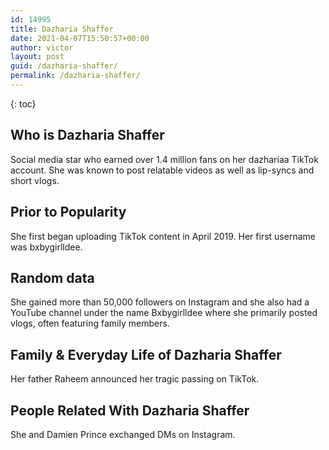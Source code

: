 ```yaml
---
id: 14995
title: Dazharia Shaffer
date: 2021-04-07T15:50:57+00:00
author: victor
layout: post
guid: /dazharia-shaffer/
permalink: /dazharia-shaffer/
---
```



{: toc}


## Who is Dazharia Shaffer



Social media star who earned over 1.4 million fans on her dazhariaa TikTok account. She was known to post relatable videos as well as lip-syncs and short vlogs. 

                
                
                
## Prior to Popularity



She first began uploading TikTok content in April 2019. Her first username was bxbygirlldee. 

                
                
                
## Random data



She gained more than 50,000 followers on Instagram and she also had a YouTube channel under the name Bxbygirlldee where she primarily posted vlogs, often featuring family members. 

                
                
                
## Family & Everyday Life of Dazharia Shaffer



Her father Raheem announced her tragic passing on TikTok. 

                
                
                
## People Related With Dazharia Shaffer



She and Damien Prince exchanged DMs on Instagram.

                
              
            
          
          
          